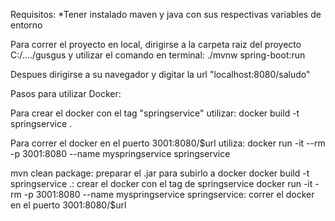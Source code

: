 Requisitos: 
*Tener instalado maven y java con sus respectivas variables de entorno

Para correr el proyecto en local, dirigirse a la carpeta raiz del proyecto C:/..../gusgus y utilizar el comando en terminal: ./mvnw spring-boot:run

Despues dirigirse a su navegador y digitar la url "localhost:8080/saludo"

Pasos para utilizar Docker:


Para crear el docker con el tag "springservice" utilizar: docker build -t springservice .

Para correr el docker en el puerto 3001:8080/$url utiliza: docker run -it --rm -p 3001:8080 --name myspringservice springservice


mvn clean package: preparar el .jar para subirlo a docker
docker build -t springservice .: crear el docker con el tag de springservice
docker run -it -rm -p 3001:8080 --name myspringservice springservice: correr el docker en el puerto 3001:8080/$url